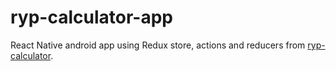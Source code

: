 # ryp-calculator-app

React Native android app using Redux store, actions and reducers from [ryp-calculator](https://github.com/ivarni/ryp-calculator).

